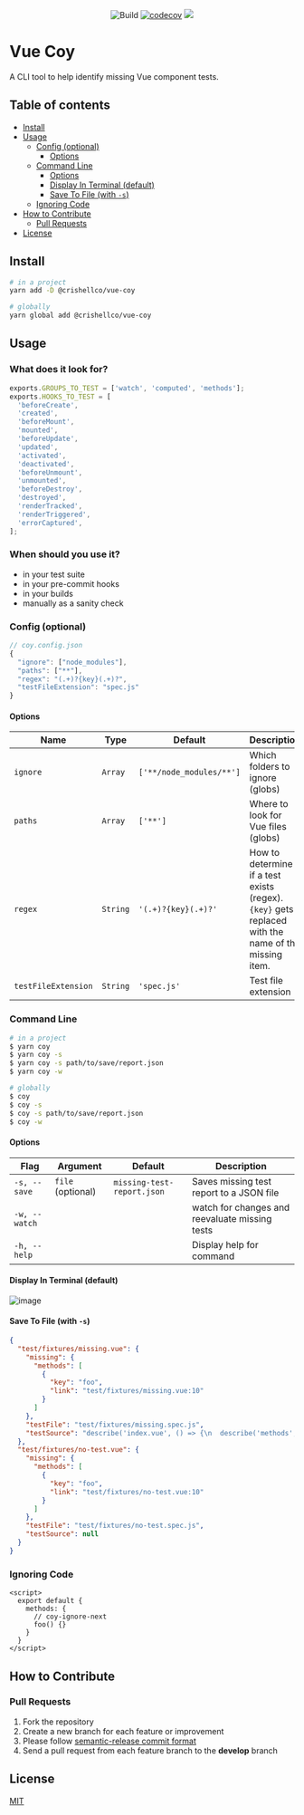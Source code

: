 <p align="center">
  <img src="https://github.com/crishellco/vue-coy/workflows/Build/badge.svg" alt="Build">
  <a href="https://codecov.io/gh/crishellco/vue-coy"><img src="https://codecov.io/gh/crishellco/vue-coy/branch/master/graph/badge.svg?token=M7N86U5GF7" alt="codecov"></a>
  <a href="https://codeclimate.com/github/crishellco/vue-coy/maintainability"><img src="https://api.codeclimate.com/v1/badges/ca1e6a9e7fe67a750024/maintainability" /></a>
  <br>
</p>

# Vue Coy

A CLI tool to help identify missing Vue component tests.

## Table of contents

*   [Install](#install)
*   [Usage](#usage)
    *   [Config (optional)](#config-optional)
        *   [Options](#options)
    *   [Command Line](#command-line)
        *   [Options](#options-1)
        *   [Display In Terminal (default)](#display-in-terminal-default)
        *   [Save To File (with `-s`)](#save-to-file-with--s)
    *   [Ignoring Code](#ignoring-code)
*   [How to Contribute](#how-to-contribute)
    *   [Pull Requests](#pull-requests)
*   [License](#license)

## Install

```bash
# in a project
yarn add -D @crishellco/vue-coy

# globally 
yarn global add @crishellco/vue-coy
```

## Usage

### What does it look for?

```js
exports.GROUPS_TO_TEST = ['watch', 'computed', 'methods'];
exports.HOOKS_TO_TEST = [
  'beforeCreate',
  'created',
  'beforeMount',
  'mounted',
  'beforeUpdate',
  'updated',
  'activated',
  'deactivated',
  'beforeUnmount',
  'unmounted',
  'beforeDestroy',
  'destroyed',
  'renderTracked',
  'renderTriggered',
  'errorCaptured',
];
```

### When should you use it?

*   in your test suite
*   in your pre-commit hooks
*   in your builds
*   manually as a sanity check

### Config (optional)

```js
// coy.config.json
{
  "ignore": ["node_modules"],
  "paths": ["**"], 
  "regex": "(.+)?{key}(.+)?", 
  "testFileExtension": "spec.js" 
}
```

#### Options

| Name                | Type     | Default                  | Description                                                                                         |
|---------------------|----------|--------------------------|-----------------------------------------------------------------------------------------------------|
| `ignore`            | `Array`  | `['**/node_modules/**']` | Which folders to ignore (globs)                                                                     |
| `paths`             | `Array`  | `['**']`                 | Where to look for Vue files (globs)                                                                 |
| `regex`             | `String` | `'(.+)?{key}(.+)?'`      | How to determine if a test exists (regex). `{key}` gets replaced with the name of the missing item. |
| `testFileExtension` | `String` | `'spec.js'`              | Test file extension                                                                                 |

### Command Line

```bash
# in a project
$ yarn coy 
$ yarn coy -s
$ yarn coy -s path/to/save/report.json
$ yarn coy -w

# globally 
$ coy 
$ coy -s
$ coy -s path/to/save/report.json
$ coy -w
```

#### Options

| Flag          | Argument          | Default                    | Description                                    |
|---------------|-------------------|----------------------------|------------------------------------------------|
| `-s, --save`  | `file` (optional) | `missing-test-report.json` | Saves missing test report to a JSON file       |
| `-w, --watch` |                   |                            | watch for changes and reevaluate missing tests |
| `-h, --help`  |                   |                            | Display help for command                       |

#### Display In Terminal (default)

![image](https://user-images.githubusercontent.com/1878509/209883989-30dc37fd-082e-49d3-a148-c0c451310b18.png)

#### Save To File (with `-s`)

```json
{
  "test/fixtures/missing.vue": {
    "missing": {
      "methods": [
        {
          "key": "foo",
          "link": "test/fixtures/missing.vue:10"
        }
      ]
    },
    "testFile": "test/fixtures/missing.spec.js",
    "testSource": "describe('index.vue', () => {\n  describe('methods', () => {});\n});\n"
  },
  "test/fixtures/no-test.vue": {
    "missing": {
      "methods": [
        {
          "key": "foo",
          "link": "test/fixtures/no-test.vue:10"
        }
      ]
    },
    "testFile": "test/fixtures/no-test.spec.js",
    "testSource": null
  }
}
```

### Ignoring Code

```vue
<script>
  export default {
    methods: {
      // coy-ignore-next
      foo() {}
    }
  }
</script>
```

## How to Contribute

### Pull Requests

1.  Fork the repository
2.  Create a new branch for each feature or improvement
3.  Please follow [semantic-release commit format](https://semantic-release.gitbook.io/semantic-release/#commit-message-format)
4.  Send a pull request from each feature branch to the **develop** branch

## License

[MIT](http://opensource.org/licenses/MIT)
